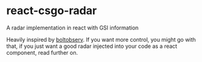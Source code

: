 # react-csgo-radar

A radar implementation in react with GSI information

[](/public/Screenshot%202021-12-05%20at%2020.52.43.png)

Heavily inspired by [boltobserv](https://github.com/boltgolt/boltobserv). If you want more control, you might go with that, if you just want a good radar injected into your code as a react component, read further on.
